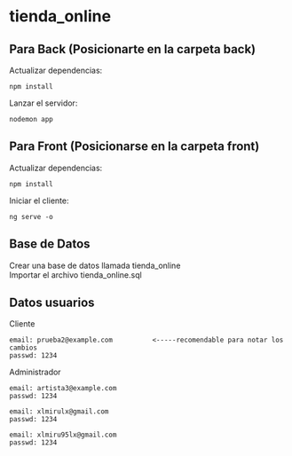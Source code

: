 # tienda_online
## Para Back (Posicionarte en la carpeta back)

Actualizar dependencias:

    npm install
    
Lanzar el servidor:

    nodemon app
    
## Para Front (Posicionarse en la carpeta front)

Actualizar dependencias:

    npm install

Iniciar el cliente:

    ng serve -o

## Base de Datos
Crear una base de datos llamada tienda_online <br>
Importar el archivo tienda_online.sql <br>

## Datos usuarios

Cliente

    email: prueba2@example.com          <-----recomendable para notar los cambios
    passwd: 1234

    
Administrador

    email: artista3@example.com
    passwd: 1234
    
    email: xlmirulx@gmail.com
    passwd: 1234

    email: xlmiru95lx@gmail.com
    passwd: 1234